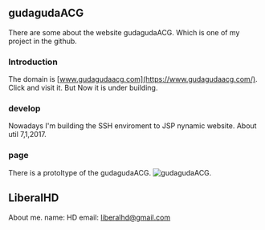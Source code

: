 ## gudagudaACG

There are some about the website gudagudaACG. Which is one of my project in the github.

### Introduction

The domain is [www.gudagudaacg.com](https://www.gudagudaacg.com/). Click and visit it.
But Now it is under building.

### develop

Nowadays I'm building the SSH enviroment to JSP nynamic website.
About util 7,1,2017.

### page
There is a protoltype of the gudagudaACG.
![gudagudaACG](http://r.photo.store.qq.com/psb?/V10ic0vo3PZg8m/3U7JIuPrGmsx4gkeyrhNukDmcCzCE6Xhhih3jpdCsZk!/r/dDwBAAAAAAAA).

## LiberalHD

About me.
name: HD
email: liberalhd@gmail.com
